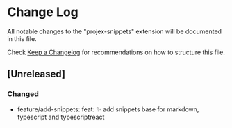 # Change Log

All notable changes to the "projex-snippets" extension will be documented in this file.

Check [Keep a Changelog](http://keepachangelog.com/) for recommendations on how to structure this file.

## [Unreleased]

### Changed

- feature/add-snippets: feat: :sparkles: add snippets base for markdown, typescript and typescriptreact
